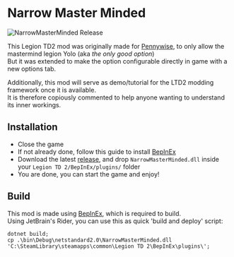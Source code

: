 # Narrow Master Minded
![NarrowMasterMinded Release](https://github.com/LegionTD2-Mods/NarrowMasterMinded/actions/workflows/build_release_tag.yml/badge.svg)

This Legion TD2 mod was originally made for [Pennywise](https://www.twitch.tv/pennywiseuk), to only allow the mastermind legion Yolo (aka _the only good option_)\
But it was extended to make the option configurable directly in game with a new options tab.

Additionally, this mod will serve as demo/tutorial for the LTD2 modding framework once it is available.\
It is therefore copiously commented to help anyone wanting to understand its inner workings.

## Installation
- Close the game
- If not already done, follow this guide to install [BepInEx](https://github.com/LegionTD2-Mods/.github/wiki/Installation-of-BepInEx)
- Download the latest [release](https://github.com/LegionTD2-Mods/NarrowMasterMinded/releases/latest), and drop `NarrowMasterMinded.dll` inside your `Legion TD 2/BepInEx/plugins/` folder
- You are done, you can start the game and enjoy!

## Build
This mod is made using [BepInEx](https://github.com/BepInEx/BepInEx), which is required to build.\
Using JetBrain's Rider, you can use this as quick 'build and deploy' script:

```
dotnet build;
cp .\bin\Debug\netstandard2.0\NarrowMasterMinded.dll 'C:\SteamLibrary\steamapps\common\Legion TD 2\BepInEx\plugins\';
```

